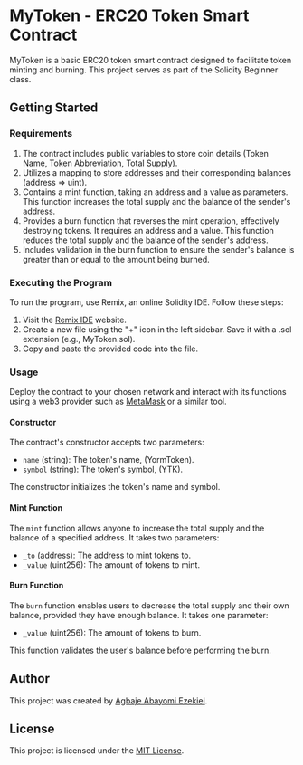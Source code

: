 # MyToken - ERC20 Token Smart Contract

MyToken is a basic ERC20 token smart contract designed to facilitate token minting and burning. This project serves as part of the Solidity Beginner class.

## Getting Started

### Requirements

1. The contract includes public variables to store coin details (Token Name, Token Abbreviation, Total Supply).
2. Utilizes a mapping to store addresses and their corresponding balances (address => uint).
3. Contains a mint function, taking an address and a value as parameters. This function increases the total supply and the balance of the sender's address.
4. Provides a burn function that reverses the mint operation, effectively destroying tokens. It requires an address and a value. This function reduces the total supply and the balance of the sender's address.
5. Includes validation in the burn function to ensure the sender's balance is greater than or equal to the amount being burned.

### Executing the Program

To run the program, use Remix, an online Solidity IDE. Follow these steps:

1. Visit the [Remix IDE](https://remix.ethereum.org/) website.
2. Create a new file using the "+" icon in the left sidebar. Save it with a .sol extension (e.g., MyToken.sol).
3. Copy and paste the provided code into the file.

### Usage

Deploy the contract to your chosen network and interact with its functions using a web3 provider such as [MetaMask](https://metamask.io/) or a similar tool.

#### Constructor

The contract's constructor accepts two parameters:

- `name` (string): The token's name, (YormToken).
- `symbol` (string): The token's symbol, (YTK).

The constructor initializes the token's name and symbol.

#### Mint Function

The `mint` function allows anyone to increase the total supply and the balance of a specified address. It takes two parameters:

- `_to` (address): The address to mint tokens to.
- `_value` (uint256): The amount of tokens to mint.

#### Burn Function

The `burn` function enables users to decrease the total supply and their own balance, provided they have enough balance. It takes one parameter:

- `_value` (uint256): The amount of tokens to burn.

This function validates the user's balance before performing the burn.

## Author

This project was created by [Agbaje Abayomi Ezekiel](https://github.com/YormYorm).

## License

This project is licensed under the [MIT License](LICENSE).
